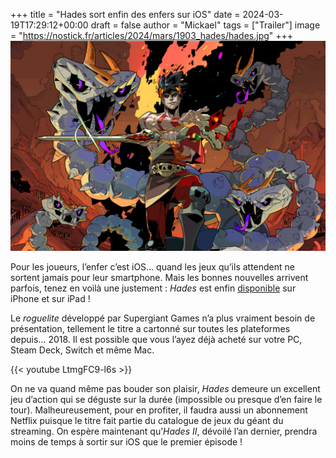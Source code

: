 +++
title = "Hades sort enfin des enfers sur iOS"
date = 2024-03-19T17:29:12+00:00
draft = false
author = "Mickael"
tags = ["Trailer"]
image = "https://nostick.fr/articles/2024/mars/1903_hades/hades.jpg"
+++
![Le jeu Hades](hades.jpg "Sur iOS, Hades se joue au tactile mais aussi avec une manette, ouf.")


Pour les joueurs, l’enfer c’est iOS… quand les jeux qu’ils attendent ne sortent jamais pour leur smartphone. Mais les bonnes nouvelles arrivent parfois, tenez en voilà une justement : *Hades* est enfin [disponible](https://apps.apple.com/fr/app/hades-netflix/id6450063142) sur iPhone et sur iPad ! 

Le *roguelite* développé par Supergiant Games n’a plus vraiment besoin de présentation, tellement le titre a cartonné sur toutes les plateformes depuis… 2018. Il est possible que vous l’ayez déjà acheté sur votre PC, Steam Deck, Switch et même Mac.

{{< youtube LtmgFC9-l6s >}} 

On ne va quand même pas bouder son plaisir, *Hades* demeure un excellent jeu d’action qui se déguste sur la durée (impossible ou presque d’en faire le tour). Malheureusement, pour en profiter, il faudra aussi un abonnement Netflix puisque le titre fait partie du catalogue de jeux du géant du streaming. On espère maintenant qu’*Hades II*, dévoilé l’an dernier, prendra moins de temps à sortir sur iOS que le premier épisode !